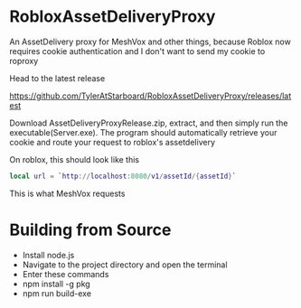 # RobloxAssetDeliveryProxy
An AssetDelivery proxy for MeshVox and other things, because Roblox now requires cookie authentication and I don't want to send my cookie to roproxy

Head to the latest release

https://github.com/TylerAtStarboard/RobloxAssetDeliveryProxy/releases/latest

Download AssetDeliveryProxyRelease.zip, extract, and then simply run the executable(Server.exe).
The program should automatically retrieve your cookie and route your request to roblox's assetdelivery

On roblox, this should look like this
```lua
local url = `http://localhost:8080/v1/assetId/{assetId}`
```
This is what MeshVox requests


# Building from Source

- Install node.js
- Navigate to the project directory and open the terminal
- Enter these commands
- npm install -g pkg
- npm run build-exe
